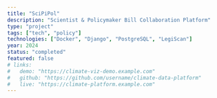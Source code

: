 ```yaml
---
title: "SciPiPol"
description: "Scientist & Policymaker Bill Collaboration Platform"
type: "project"
tags: ["tech", "policy"]
technologies: ["Docker", "Django", "PostgreSQL", "LegiScan"]
year: 2024
status: "completed"
featured: false
# links:
#   demo: "https://climate-viz-demo.example.com"
#   github: "https://github.com/username/climate-data-platform"
#   live: "https://climate-platform.example.com"
---
```

